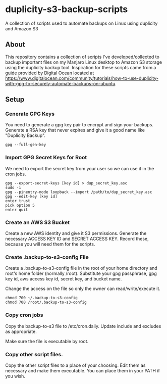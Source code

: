 # duplicity-s3-backup-scripts
A collection of scripts used to automate backups on Linux using duplicity and Amazon S3

## About
This repository contains a collection of scripts I've developed/collected to backup important files on my Manjaro Linux desktop to Amazon S3 storage using the duplicity backup tool. Inspiration for these scripts came from a guide provided by Digital Ocean located at https://www.digitalocean.com/community/tutorials/how-to-use-duplicity-with-gpg-to-securely-automate-backups-on-ubuntu. 

## Setup
### Generate GPG Keys
You need to generate a gpg key pair to encrypt and sign your backups. Generate a RSA key that never expires and give it a good name like "Duplicity Backup".

```
gpg --full-gen-key
```

### Import GPG Secret Keys for Root
We need to export the secret key from your user so we can use it in the cron jobs.

```
gpg --export-secret-keys [key id] > dup_secret_key.asc
sudo -i 
gpg --pinentry-mode loopback --import /path/to/dup_secret_key.asc  
gpg --edit-key [key id] 
enter trust
pick option 5
enter quit
```

### Create an AWS S3 Bucket
Create a new AWS identity and give it S3 permissions. Generate the necessary ACCESS KEY ID and SECRET ACCESS KEY. Record these, because you will need them for the scripts.

### Create .backup-to-s3-config File 
Create a .backup-to-s3-config file in the root of your home directory and root's home folder (normally /root). Substitute your gpg passphrase, gpg key id, aws access key id, secret key, and bucket name.

Change the access on the file so only the owner can read/write/execute it.

```
chmod 700 ~/.backup-to-s3-config
chmod 700 /root/.backup-to-s3-config
```

### Copy cron jobs
Copy the backup-to-s3 file to /etc/cron.daily. Update include and excludes as appropriate.

Make sure the file is executable by root.

### Copy other script files.
Copy the other script files to a place of your choosing. Edit them as necessary and make them executable. You can place them in your PATH if you wish.
